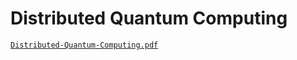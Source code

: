 # Distributed Quantum Computing

[`Distributed-Quantum-Computing.pdf`](qas24-distributed-quantum-computing.pdf)
